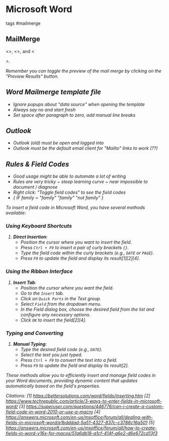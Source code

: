 # Microsoft Word

tags #mailmerge


## MailMerge

<<First Name>>, <<Last Name>>, and <<Address>>.

Remember you can toggle the preview of the mail merge by clicking on the "Preview Results" button.

## Word Mailmerge template file

* Ignore popups about "data source" when opening the template
* Always say no and start fresh
* Set space after paragraph to zero, add manual line breaks

## Outlook

* Outlook (old) must be open and logged into
* Outlook must be the default email client for "Mailto" links to work (??)

## Rules & Field Codes

* Good usage might be able to automate a lot of writing
* Rules are very tricky ~ steep learning curve ~ near impossible to document / diagnose
* Right click: "Toggle field codes" to see the field codes
* { IF family = "family" "family" "not family" }

To insert a field code in Microsoft Word, you have several methods available:


### Using Keyboard Shortcuts

1. **Direct Insertion**:
   * Position the cursor where you want to insert the field.
   * Press `Ctrl + F9` to insert a pair of curly brackets `{}`.
   * Type the field code within the curly brackets (e.g., `DATE` or `PAGE`).
   * Press `F9` to update the field and display its result[1][2][4].

### Using the Ribbon Interface

1. **Insert Tab**:
   * Position the cursor where you want the field.
   * Go to the `Insert` tab.
   * Click on `Quick Parts` in the Text group.
   * Select `Field` from the dropdown menu.
   * In the Field dialog box, choose the desired field from the list and configure any necessary options.
   * Click `OK` to insert the field[2][4].

### Typing and Converting

1. **Manual Typing**:
   * Type the desired field code (e.g., `DATE`).
   * Select the text you just typed.
   * Press `Ctrl + F9` to convert the text into a field.
   * Press `F9` to update the field and display its result[2].

These methods allow you to efficiently insert and manage field codes in your Word documents, providing dynamic content that updates automatically based on the field's properties.

Citations:
[1] https://bettersolutions.com/word/fields/inserting.htm
[2] https://www.techrepublic.com/article/3-ways-to-enter-fields-in-microsoft-word/
[3] https://superuser.com/questions/446776/can-i-create-a-custom-field-code-in-word-2010-or-use-a-macro
[4] https://answers.microsoft.com/en-us/msoffice/forum/all/dealing-with-fields-in-microsoft-word/e1bdddad-5a51-4327-837c-c3786c16a501
[5] https://answers.microsoft.com/en-us/msoffice/forum/all/how-to-create-fields-in-word-v16x-for-macos/51a6db18-a1cf-414f-a6e2-d6e672cd13f3

